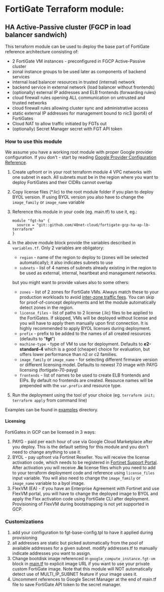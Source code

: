 # FortiGate Terraform module:
## HA Active-Passive cluster (FGCP in load balancer sandwich)

This terraform module can be used to deploy the base part of FortiGate reference architecture consisting of:
- 2 FortiGate VM instances - preconfigured in FGCP Active-Passive cluster
- zonal instance groups to be used later as components of backend services
- internal load balancer resources in trusted (internal) network
- backend service in external network (load balancer without frontends)
- (optionally) external IP addresses and ELB frontends (forwarding rules)
- cloud firewall rules opening ALL communication on untrusted and trusted networks
- cloud firewall rules allowing cluster sync and administrative access
- static external IP addresses for management bound to nic3 (port4) of FortiGates
- Cloud NAT to allow traffic initiated by FGTs out
- (optionally) Secret Manager secret with FGT API token

### How to use this module
We assume you have a working root module with proper Google provider configuration. If you don't - start by reading [Google Provider Configuration Reference](https://registry.terraform.io/providers/hashicorp/google/latest/docs/guides/provider_reference).

1. Create upfront or in your root terraform module 4 VPC networks with one subnet in each. All subnets must be in the region where you want to deploy FortiGates and their CIDRs cannot overlap
1. Copy license files (*.lic) to the root module folder if you plan to deploy BYOL version. If using BYOL version you also have to change the `image_family` or `image_name` variable
1. Reference this module in your code (eg. main.tf) to use it, eg.:
    ```
    module "fgt-ha" {  
      source = "git::github.com/40net-cloud/fortigate-gcp-ha-ap-lb-terraform"  
    }
    ```
1. In the above module block provide the variables described in `variables.tf`. Only 2 variables are obligatory:
    - `region` - name of the region to deploy to (zones will be selected automatically); it also indicates subnets to use
    - `subnets` - list of 4 names of subnets already existing in the region to be used as external, internal, heartbeat and management networks.

    but you might want to provide values also to some others:
    - `zones` - list of 2 zones for FortiGate VMs. Always match these to your production workloads to avoid [inter-zone traffic fees](https://cloud.google.com/vpc/network-pricing). You can skip for proof-of-concept deployments and let the module automatically detect zones in the region.
    - `license_files` - list of paths to 2 license (.lic) files to be applied to the FortiGates. If skipped, VMs will be deployed without license and you will have to apply them manually upon first connection. It is highly recommended to apply BYOL licenses during deployment.
    - `prefix` - prefix to be added to the names of all created resources (defaults to "**fgt**")
    - `machine-type` - type of VM to use for deployment. Defaults to **e2-standard-4** which is a good (cheaper) choice for evaluation, but offers lower performance than n2 or c2 families.
    - `image_family` or `image_name` - for selecting different firmware version or different licensing model. Defaults to newest 7.0 image with PAYG licensing (fortigate-70-payg)
    - `frontends` - list of names to be used to create ELB frontends and EIPs. By default no frontends are created. Resource names will be prepended with the `var.prefix` and resource type.
1. Run the deployment using the tool of your choice (eg. `terraform init; terraform apply` from command line)

Examples can be found in [examples](examples) directory.

#### Licensing
FortiGates in GCP can be licensed in 3 ways:
1. PAYG - paid per each hour of use via Google Cloud Marketplace after you deploy. This is the default setting for this module and you don't need to change anything to use it.
2. BYOL - pay upfront via Fortinet Reseller. You will receive the license activation code, which needs to be registered in [Fortinet Support Portal](https://support.fortinet.com). After activation you will receive **.lic** license files which you need to add to your terraform deployment code and reference using `license_files` input variable. You will also need to change the `image_family` or `image_name` variable to a byol image.
3. FlexVM (EA) - if you have an Enterprise Agreement with Fortinet and use FlexVM portal, you will have to change the deployed image to BYOL and apply the Flex activation code using FortiGate CLI after deployment. Provisioning of FlexVM during bootstrapping is not yet supported in GCP.

### Customizations
1. add your configuration to fgt-base-config.tpl to have it applied during provisioning
1. all addresses are static but picked automatically from the pool of available addresses for a given subnet. modify addresses.tf to manually indicate addresses you want to assign.
1. Change bootdisk image referenced in `google_compute_instance.fgt-vm` block in [main.tf](main.tf) to explicit image URL if you want to use your private custom FortiGate image. Note that this module will NOT automatically detect use of MULTI_IP_SUBNET feature if your image uses it.
1. Uncomment references to Google Secret Manager at the end of main.tf file to save FortiGate API token to the secret manager.

